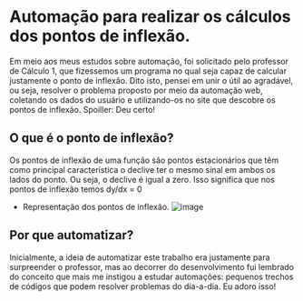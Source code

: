 # Automação para realizar os cálculos dos pontos de inflexão.

Em meio aos meus estudos sobre automação, foi solicitado pelo professor de Cálculo 1, que fizessemos um programa no qual seja capaz de calcular justamente o ponto de inflexão.
Dito isto, pensei em unir o útil ao agradável, ou seja, resolver o problema proposto por meio da automação web, coletando os dados do usuário e utilizando-os no site que descobre os pontos de inflexão.
Spoiller: Deu certo!


## O que é o ponto de inflexão?

Os pontos de inflexão de uma função são pontos estacionários que têm como principal característica o declive ter o mesmo sinal em ambos os lados do ponto.
Ou seja, o declive é igual a zero. Isso significa que nos pontos de inflexão temos dy/dx = 0

- Representação dos pontos de inflexão.
![image](https://github.com/user-attachments/assets/11dc5e75-91c3-4ce2-adfd-d068f335ada6)


## Por que automatizar?

Inicialmente, a ideia de automatizar este trabalho era justamente para surpreender o professor, mas ao decorrer do desenvolvimento fui lembrado do conceito que mais me instigou a estudar automações: 
pequenos trechos de códigos que podem resolver problemas do dia-a-dia. Eu adoro isso!

